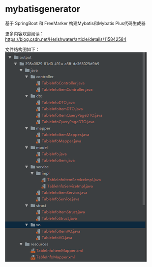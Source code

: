 # mybatisgenerator
基于 SpringBoot 和 FreeMarker 构建Mybatis和Mybatis Plus代码生成器

更多内容欢迎阅读：https://blog.csdn.net/Herishwater/article/details/115842584

文件结构图如下：
![image](https://github.com/Acorn2/mybatisgenerator/blob/master/%E6%96%87%E4%BB%B6%E7%BB%93%E6%9E%84%E5%9B%BE.png)
